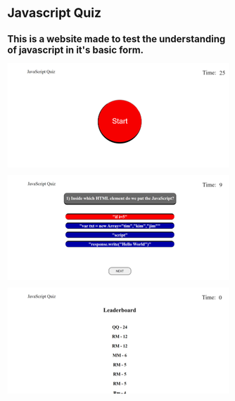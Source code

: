 # Javascript Quiz

## This is a website made to test the understanding of javascript in it's basic form.

![start page](\assets\images\JS-quiz-start.png)

![question page](\assets\images\JS-quiz-question.png)

![leaderboard](assets\images\JS-quiz-leaderboard.png)
